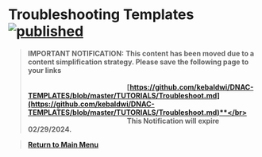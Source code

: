 # Troubleshooting Templates [![published](https://static.production.devnetcloud.com/codeexchange/assets/images/devnet-published.svg)](https://developer.cisco.com/codeexchange/github/repo/kebaldwi/DNAC-TEMPLATES)

> **IMPORTANT NOTIFICATION:** **This content has been moved due to a content simplification strategy. Please save the following page to your links</br></br>&ensp;&ensp;&ensp;&ensp;&ensp;&ensp;&ensp;&ensp;&ensp;&ensp;&ensp;&ensp;&ensp;&ensp;&ensp;&ensp;&ensp;&ensp;&ensp;&ensp;&ensp;&ensp;&ensp;&ensp;&ensp;&ensp;&ensp;&ensp;&nbsp;[https://github.com/kebaldwi/DNAC-TEMPLATES/blob/master/TUTORIALS/Troubleshoot.md](https://github.com/kebaldwi/DNAC-TEMPLATES/blob/master/TUTORIALS/Troubleshoot.md)**</br></br>&ensp;&ensp;&ensp;&ensp;&ensp;&ensp;&ensp;&ensp;&ensp;&ensp;&ensp;&ensp;&ensp;&ensp;&ensp;&ensp;&ensp;&ensp;&ensp;&ensp;&ensp;&ensp;&ensp;&ensp;&ensp;&ensp;&ensp;&ensp;&nbsp;This Notification will expire 02/29/2024.**

> [**Return to Main Menu**](./README.md)